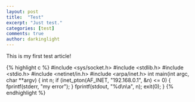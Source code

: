 ```yaml
---
layout: post
title:  "Test"
excerpt: "Just test."
categories: [test]
comments: true
author: darkinglight
---
```


This is my first test article!
<script src="https://gist.github.com/darkinglight/7216ca3c83ae095ce4c6ce60928253c5.js"></script>

{% highlight c %}
#include <sys/socket.h>
#include <stdlib.h>
#include <stdio.h>
#include <netinet/in.h>
#include <arpa/inet.h>
int main(int argc, char **argv)
{
    int n;
    if (inet_pton(AF_INET, "192.168.0.1", &n) <= 0) {
        fprintf(stderr, "my error");
    }
    fprintf(stdout, "%d\n\a", n);
    exit(0);
}
{% endhighlight %}
